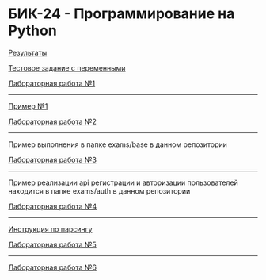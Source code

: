 # БИК-24 - Программирование на Python

[Результаты](https://thebandik.onlyoffice.com/s/XttNR48-hB7kyK2)

[Тестовое задание с переменными](test.md)

[Лабораторная работа №1](lab1.md)

---

[Пример №1](ex1.md)

[Лабораторная работа №2](lab2.md)

---

Пример выполнения в папке exams/base в данном репозитории

[Лабораторная работа №3](lab3.md)

---

Пример реализации api регистрации и авторизации пользователей находится в папке exams/auth в данном репозитории

[Лабораторная работа №4](lab4.md)

---

[Инструкция по парсингу](exams/parser.md)

[Лабораторная работа №5](lab5.md)

---

[Лабораторная работа №6](lab6.md)
